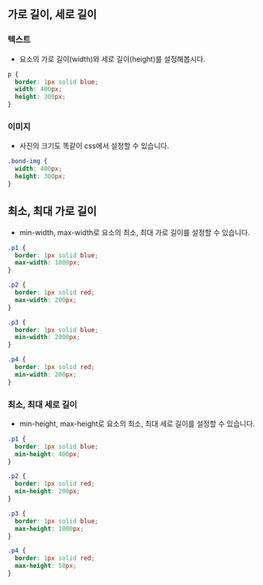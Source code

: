 ## 가로 길이, 세로 길이
### 텍스트
- 요소의 가로 길이(width)와 세로 길이(height)를 설정해봅시다.

```CSS
p {
  border: 1px solid blue;
  width: 400px;
  height: 300px;
}
```

### 이미지
- 사진의 크기도 똑같이 css에서 설정할 수 있습니다.

```CSS
.bond-img {
  width: 400px;
  height: 300px;
}
```

## 최소, 최대 가로 길이
- min-width, max-width로 요소의 최소, 최대 가로 길이를 설정할 수 있습니다.

```CSS
.p1 {
  border: 1px solid blue;
  max-width: 1000px;
}

.p2 {
  border: 1px solid red;
  max-width: 200px;
}

.p3 {
  border: 1px solid blue;
  min-width: 2000px;
}

.p4 {
  border: 1px solid red;
  min-width: 200px;
}
```
### 최소, 최대 세로 길이
- min-height, max-height로 요소의 최소, 최대 세로 길이를 설정할 수 있습니다.

```CSS
.p1 {
  border: 1px solid blue;
  min-height: 400px;
}

.p2 {
  border: 1px solid red;
  min-height: 200px;
}

.p3 {
  border: 1px solid blue;
  max-height: 1000px;
}

.p4 {
  border: 1px solid red;
  max-height: 50px;
}
```